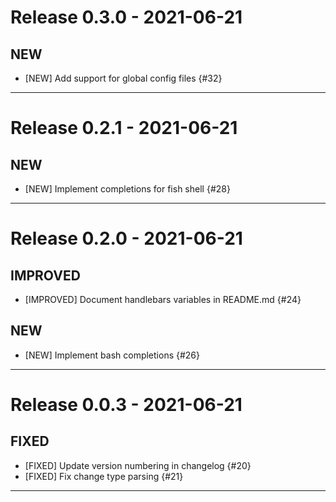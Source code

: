 # Release 0.3.0 - 2021-06-21

## NEW

- [NEW] Add support for global config files {#32}

---
# Release 0.2.1 - 2021-06-21

## NEW

- [NEW] Implement completions for fish shell {#28}

---
# Release 0.2.0 - 2021-06-21

## IMPROVED

- [IMPROVED] Document handlebars variables in README.md {#24}
## NEW

- [NEW] Implement bash completions {#26}

---
# Release 0.0.3 - 2021-06-21

## FIXED

- [FIXED] Update version numbering in changelog {#20}
- [FIXED] Fix change type parsing {#21}

---
